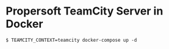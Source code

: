 Propersoft TeamCity Server in Docker
====================================

```
$ TEAMCITY_CONTEXT=teamcity docker-compose up -d
```
